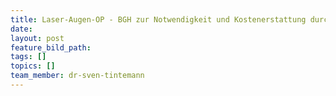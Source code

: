 ```yaml
---
title: Laser-Augen-OP - BGH zur Notwendigkeit und Kostenerstattung durch Private Krankenversicherung
date:
layout: post
feature_bild_path:
tags: []
topics: []
team_member: dr-sven-tintemann
---
```

